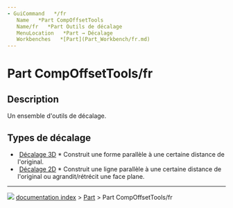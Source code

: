 ```yaml
---
- GuiCommand   */fr
   Name   *Part CompOffsetTools
   Name/fr   *Part Outils de décalage
   MenuLocation   *Part → Décalage
   Workbenches   *[Part](Part_Workbench/fr.md)
---
```


# Part CompOffsetTools/fr

## Description

Un ensemble d\'outils de décalage.

## Types de décalage 

-   <img alt="" src=images/Part_Offset.svg  style="width   *32px;"> [Décalage 3D](Part_Offset/fr.md)    * Construit une forme parallèle à une certaine distance de l\'original.
-   <img alt="" src=images/Part_Offset2D.svg  style="width   *32px;"> [Décalage 2D](Part_Offset2D/fr.md)    * Construit une ligne parallèle à une certaine distance de l\'original ou agrandit/rétrécit une face plane.



---
![](images/Right_arrow.png) [documentation index](../README.md) > [Part](Part_Workbench.md) > Part CompOffsetTools/fr
